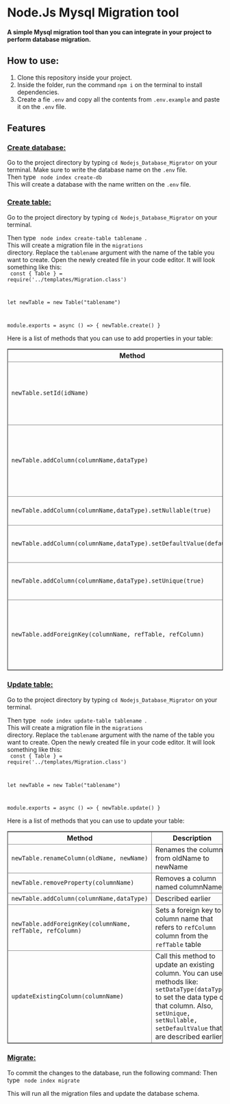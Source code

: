 <h1>Node.Js Mysql Migration tool</h1>

<h4>A simple Mysql migration tool than you can integrate in your project to perform database migration.</h4>

<h2>How to use:</h2>
<ol>
    <li>Clone this repository inside your project.
    </li>
    <li>Inside the folder, run the command
        <code>npm i</code>
        on the terminal to install dependencies.
    </li>
    <li>Create a fie <code>.env</code> and copy all the contents from <code>.env.example</code> and paste it on the
        <code>.env</code> file.
    </li>
</ol>
<h2>Features</h2>
<h3><u>Create database:</u></h3>
Go to the project directory by typing
<code>cd Nodejs_Database_Migrator</code>
on your terminal.
Make sure to write the database name on the <code>.env</code> file. </br>
Then type <code> node index create-db</code> </br>
This will create a database with the name written on the <code>.env</code> file. </br>

<h3><u>Create table:</u></h3>
Go to the project directory by typing
<code>cd Nodejs_Database_Migrator</code>
on your terminal.

Then type <code> node index create-table tablename </code>. </br>
This will create a migration file in the <code>migrations</code></br> directory. Replace the <code>tablename</code>
argument with the name of the table you want to create. Open the newly created file in your code editor. It will look
something like this: <br>
<code>
const { Table } = require('../templates/Migration.class')

let newTable = new Table("tablename")

module.exports = async () => {
    newTable.create()
}
</code>

Here is a list of methods that you can use to add properties in your table:
<table border="1">
    <thead>
        <tr>
            <th>Method</th>
            <th>Description</th>
        </tr>
        <tr>
            <td> <code>newTable.setId(idName)</code> </td>
            <td>Adds an ID property of that table. The parameter is a string. The name of the ID column</td>
        </tr>
        <tr>
            <td> <code>newTable.addColumn(columnName,dataType)</code> </td>
            <td>Adds a column named "columnName" with type "dataType". The data types are MySQL data type.</td>
        </tr>
        <tr>
            <td> <code>newTable.addColumn(columnName,dataType).setNullable(true)</code> </td>
            <td>Makes the column NOT NULL</td>
        </tr>
        <tr>
            <td> <code>newTable.addColumn(columnName,dataType).setDefaultValue(defaultValue)</code> </td>
            <td>Sets the default value to a certain value.</td>
        </tr>
        <tr>
            <td> <code>newTable.addColumn(columnName,dataType).setUnique(true)</code> </td>
            <td>Sets the default value to a certain value.</td>
        </tr>
        <tr>
            <td>
                <code>newTable.addForeignKey(columnName, refTable, refColumn)</code>
            </td>
            <td>
                Sets a foreign key to column name that refers to <code>refColumn</code> column from the
                <code>refTable</code> table
            </td>
        </tr>
    </thead>
</table>



<h3><u>Update table:</u></h3>
Go to the project directory by typing
<code>cd Nodejs_Database_Migrator</code>
on your terminal.

Then type <code> node index update-table tablename </code>. </br>
This will create a migration file in the <code>migrations</code></br> directory. Replace the <code>tablename</code>
argument with the name of the table you want to create. Open the newly created file in your code editor. It will look
something like this: <br>
<code>
const { Table } = require('../templates/Migration.class')

let newTable = new Table("tablename")

module.exports = async () => {
    newTable.update()
}
</code>

Here is a list of methods that you can use to update your table:
<table border="1">
    <thead>
        <tr>
            <th>Method</th>
            <th>Description</th>
        </tr>
        <tr>
            <td> <code>newTable.renameColumn(oldName, newName)</code> </td>
            <td>Renames the column from oldName to newName</td>
        </tr>
        <tr>
            <td> <code>newTable.removeProperty(columnName)</code> </td>
            <td>Removes a column named columnName</td>
        </tr>
        <tr>
            <td> <code>newTable.addColumn(columnName,dataType)</code> </td>
            <td>Described earlier</td>
        </tr>
        <tr>
            <td>
                <code>newTable.addForeignKey(columnName, refTable, refColumn)</code>
            </td>
            <td>
                Sets a foreign key to column name that refers to <code>refColumn</code> column from the
                <code>refTable</code> table
            </td>
        </tr>
        <tr>
            <td> <code>updateExistingColumn(columnName)</code> </td>
            <td>
                Call this method to update an existing column.
                You can use methods like:
                <code>setDataType(dataType)</code> to set the data type of that column.
                Also, <code>setUnique, setNullable, setDefaultValue</code> that are described earlier.
            </td>
        </tr>
    </thead>
</table>


<h3><u>Migrate:</u></h3>
To commit the changes to the database, run the following command:
Then type <code> node index migrate</code>

This will run all the migration files and update the database schema.